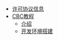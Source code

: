 
* [许可协议信息](LICENSE.txt.md)
* [CBC教程](docs/cbc_tutorial/chapter00.md)
    * [介绍](docs/cbc_tutorial/chapter01.md)
    * [开发环境搭建](docs/cbc_tutorial/chapter02.md)
